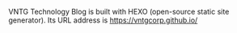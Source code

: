 VNTG Technology Blog is built with HEXO (open-source static site generator). Its URL address is  https://vntgcorp.github.io/ 
